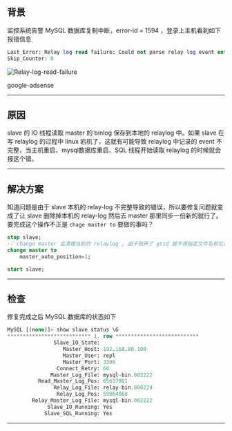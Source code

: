 ## 背景
监控系统告警 MySQL 数据库复制中断，error-id = 1594 ，登录上主机看到如下报错信息
```sql
Last_Error: Relay log read failure: Could not parse relay log event entry. The possible reasons are: the master's binary log is corrupted (you can check this by running 'mysqlbinlog' on the binary log), the slave's relay log is corrupted (you can check this by running 'mysqlbinlog' on the relay log), a network problem, or a bug in the master's or slave's MySQL code. If you want to check the master's binary log or slave's relay log, you will be able to know their names by issuing 'SHOW SLAVE STATUS' on this slave.
Skip_Counter: 0
```
![Relay-log-read-failure](static/2020-12/Relay-log-read-failure.png)

google-adsense

---

## 原因
slave 的 IO 线程读取 master 的 binlog 保存到本地的 relaylog 中。如果 slave 在写 relaylog 的过程中 linux 宕机了，这就有可能导致 relaylog 中记录的 event 不完整，当主机重启、mysql数据库重启、SQL 线程开始读取 relaylog 的时候就会报这个错。

---

## 解决方案
知道问题是由于 slave 本机的 relay-log 不完整导致的错误，所以要修复问题就变成了让 slave 删除掉本机的 relay-log 然后去 master 那里同步一份新的就行了。要完成这个操作不正是 `chage master to` 要做的事吗？
```sql
stop slave;
-- change master 会清理当前的 relaylog , 由于我开了 gtid 就不用指定文件名和位置了
change master to 
    master_auto_position=1;

start slave;
```
---


## 检查
修复完成之后 MySQL 数据库的状态如下
```sql
MySQL [(none)]> show slave status \G
*************************** 1. row ***************************
               Slave_IO_State: 
                  Master_Host: 192.168.80.100
                  Master_User: repl
                  Master_Port: 3306
                Connect_Retry: 60
              Master_Log_File: mysql-bin.002222
          Read_Master_Log_Pos: 65637801
               Relay_Log_File: relay-bin.000224
                Relay_Log_Pos: 59664068
        Relay_Master_Log_File: mysql-bin.002222
             Slave_IO_Running: Yes
            Slave_SQL_Running: Yes
```

---

